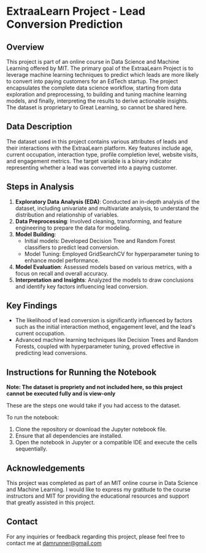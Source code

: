 # ExtraaLearn Project - Lead Conversion Prediction

## Overview
This project is part of an online course in Data Science and Machine Learning offered by MIT. The primary goal of the ExtraaLearn Project is to leverage machine learning techniques to predict which leads are more likely to convert into paying customers for an EdTech startup. The project encapsulates the complete data science workflow, starting from data exploration and preprocessing, to building and tuning machine learning models, and finally, interpreting the results to derive actionable insights.  The dataset is proprietary to Great Learning, so cannot be shared here.

## Data Description
The dataset used in this project contains various attributes of leads and their interactions with the ExtraaLearn platform. Key features include age, current occupation, interaction type, profile completion level, website visits, and engagement metrics. The target variable is a binary indicator representing whether a lead was converted into a paying customer.

## Steps in Analysis
1. **Exploratory Data Analysis (EDA)**: Conducted an in-depth analysis of the dataset, including univariate and multivariate analysis, to understand the distribution and relationship of variables.
2. **Data Preprocessing**: Involved cleaning, transforming, and feature engineering to prepare the data for modeling.
3. **Model Building**:
   - Initial models: Developed Decision Tree and Random Forest classifiers to predict lead conversion.
   - Model Tuning: Employed GridSearchCV for hyperparameter tuning to enhance model performance.
4. **Model Evaluation**: Assessed models based on various metrics, with a focus on recall and overall accuracy.
5. **Interpretation and Insights**: Analyzed the models to draw conclusions and identify key factors influencing lead conversion.

## Key Findings
- The likelihood of lead conversion is significantly influenced by factors such as the initial interaction method, engagement level, and the lead's current occupation.
- Advanced machine learning techniques like Decision Trees and Random Forests, coupled with hyperparameter tuning, proved effective in predicting lead conversions.

## Instructions for Running the Notebook
**Note: The dataset is propriety and not included here, so this project cannot be executed fully and is view-only**

These are the steps one would take if you had access to the dataset.

To run the notebook:
1. Clone the repository or download the Jupyter notebook file.
2. Ensure that all dependencies are installed.
3. Open the notebook in Jupyter or a compatible IDE and execute the cells sequentially.

## Acknowledgements
This project was completed as part of an MIT online course in Data Science and Machine Learning. I would like to express my gratitude to the course instructors and MIT for providing the educational resources and support that greatly assisted in this project.

## Contact
For any inquiries or feedback regarding this project, please feel free to contact me at damrunner@gmail.com

